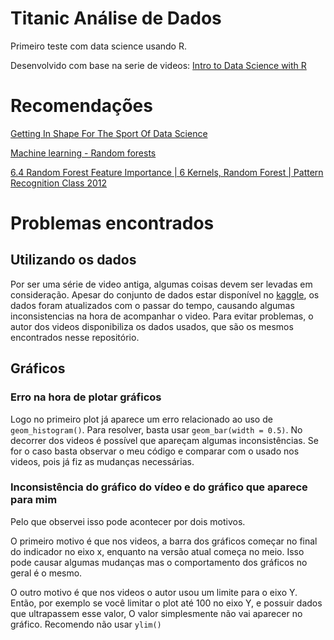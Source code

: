 # Titanic Análise de Dados

Primeiro teste com data science usando R.

Desenvolvido com base na serie de videos: [Intro to Data Science with R](https://www.youtube.com/watch?v=32o0DnuRjfg&list=PLTJTBoU5HOCRrTs3cJK-PbHM39cwCU0PF)

# Recomendações 
[Getting In Shape For The Sport Of Data Science](https://www.youtube.com/watch?v=kwt6XEh7U3g)

[Machine learning - Random forests](https://www.youtube.com/watch?v=3kYujfDgmNk)

[6.4 Random Forest Feature Importance | 6 Kernels, Random Forest | Pattern Recognition Class 2012](https://www.youtube.com/watch?v=WE67TSz-a7s)

# Problemas encontrados

## Utilizando os dados
Por ser uma série de video antiga, algumas coisas devem ser levadas em consideração. Apesar do conjunto de dados estar disponível no [kaggle](kaggle.com), os dados foram atualizados com o passar do tempo, causando algumas inconsistencias na hora de acompanhar o video. 
Para evitar problemas, o autor dos videos disponibiliza os dados usados, que são os mesmos encontrados nesse repositório.

## Gráficos

### Erro na hora de plotar gráficos
Logo no primeiro plot já aparece um erro relacionado ao uso de `geom_histogram()`.
Para resolver, basta usar `geom_bar(width = 0.5)`. No decorrer dos videos é possível que apareçam algumas inconsistências. Se for o caso basta observar o meu código e comparar com o usado nos videos, pois já fiz as mudanças necessárias.

### Inconsistência do gráfico do vídeo e do gráfico que aparece para mim
Pelo que observei isso pode acontecer por dois motivos. 

O primeiro motivo é que nos videos, a barra dos gráficos começar no final do indicador no eixo x, enquanto na versão atual começa no meio. Isso pode causar algumas mudanças mas o comportamento dos gráficos no geral é o mesmo. 

O outro motivo é que nos videos o autor usou um limite para o eixo Y. Então, por exemplo se você limitar o plot até 100 no eixo Y, e possuir dados que ultrapassem esse valor, O valor simplesmente não vai aparecer no gráfico. Recomendo não usar `ylim()`